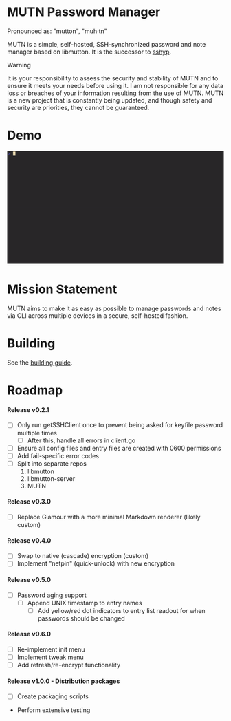 # MUTN Password Manager
Pronounced as: "mutton", "muh·tn"

MUTN is a simple, self-hosted, SSH-synchronized password and note manager based on libmutton. It is the successor to [sshyp](https://github.com/rwinkhart/sshyp).

> [!WARNING]
>It is your responsibility to assess the security and stability of MUTN and to ensure it meets your needs before using it.
>I am not responsible for any data loss or breaches of your information resulting from the use of MUTN.
>MUTN is a new project that is constantly being updated, and though safety and security are priorities, they cannot be guaranteed.

# Demo
![mutn-demo.webp](https://raw.githubusercontent.com/rwinkhart/sshyp-labs/main/extra/mutn-vhs/mutn-demo.webp)

# Mission Statement
MUTN aims to make it as easy as possible to manage passwords and notes via CLI across multiple devices in a secure, self-hosted fashion.

# Building
See the [building guide](https://github.com/rwinkhart/MUTN/blob/main/wiki/MUTN/build.md).

# Roadmap
#### Release v0.2.1
- [ ] Only run getSSHClient once to prevent being asked for keyfile password multiple times
    - [ ] After this, handle all errors in client.go
- [ ] Ensure all config files and entry files are created with 0600 permissions
- [ ] Add fail-specific error codes
- [ ] Split into separate repos
    1. libmutton
    2. libmutton-server
    3. MUTN
#### Release v0.3.0
- [ ] Replace Glamour with a more minimal Markdown renderer (likely custom)
#### Release v0.4.0
- [ ] Swap to native (cascade) encryption (custom)
- [ ] Implement "netpin" (quick-unlock) with new encryption
#### Release v0.5.0
- [ ] Password aging support
    - [ ] Append UNIX timestamp to entry names
        - [ ] Add yellow/red dot indicators to entry list readout for when passwords should be changed
#### Release v0.6.0
- [ ] Re-implement init menu
- [ ] Implement tweak menu
- [ ] Add refresh/re-encrypt functionality
#### Release v1.0.0 - Distribution packages
- [ ] Create packaging scripts
- Perform extensive testing
